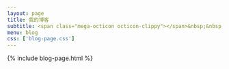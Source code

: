 ```yaml
---
layout: page
title: 我的博客
subtitle: <span class="mega-octicon octicon-clippy"></span>&nbsp;&nbsp; Spring Framework & Spring Boot & My SQL
menu: blog
css: ['blog-page.css']
---
```

{% include blog-page.html %}
